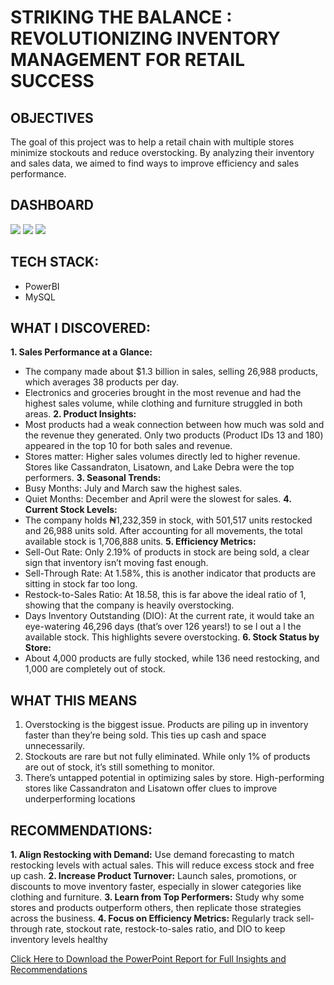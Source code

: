 # STRIKING THE BALANCE : REVOLUTIONIZING INVENTORY MANAGEMENT FOR RETAIL SUCCESS

## OBJECTIVES
 The goal of this project was to help a retail chain with multiple stores minimize
 stockouts and reduce overstocking. By analyzing their inventory and sales
 data, we aimed to find ways to improve efficiency and sales performance.
 
## DASHBOARD
<img src="PowerBI/Sales performance dash.png">
<img src="PowerBI/Sales performance dash1.png">
<img src="PowerBI/Sales performance dash2.png">

## TECH STACK: 
- PowerBI
- MySQL

## WHAT I DISCOVERED:
**1. Sales Performance at a Glance:**
- The company made about $1.3 billion in sales, selling 26,988 products, which averages 38 products per day.
- Electronics and groceries brought in the most revenue and had the highest sales volume, while clothing and
 furniture struggled in both areas.
**2. Product Insights:**
- Most products had a weak connection between how much was sold and the revenue they generated. Only
 two products (Product IDs 13 and 180) appeared in the top 10 for both sales and revenue.
- Stores matter: Higher sales volumes directly led to higher revenue. Stores like Cassandraton, Lisatown, and
 Lake Debra were the top performers.
**3. Seasonal Trends:**
- Busy Months: July and March saw the highest sales.
- Quiet Months: December and April were the slowest for sales.
**4. Current Stock Levels:**
- The company holds ₦1,232,359 in stock, with 501,517 units restocked and 26,988 units sold. After accounting
 for all movements, the total available stock is 1,706,888 units.
**5. Efficiency Metrics:**
- Sell-Out Rate: Only 2.19% of products in stock are being sold, a clear sign that inventory isn’t moving fast enough.
- Sell-Through Rate: At 1.58%, this is another indicator that products are sitting in stock far too long.
- Restock-to-Sales Ratio: At 18.58, this is far above the ideal ratio of 1, showing that the company is heavily
 overstocking.
- Days Inventory Outstanding (DIO): At the current rate, it would take an eye-watering 46,296 days (that’s
 over 126 years!) to se l out a l the available stock. This highlights severe overstocking.
**6. Stock Status by Store:**
 - About 4,000 products are fully stocked, while 136 need restocking, and 1,000 are completely out of stock.

## WHAT THIS MEANS
1. Overstocking is the biggest issue. Products are piling up in inventory faster
 than they’re being sold. This ties up cash and space unnecessarily.
2. Stockouts are rare but not fully eliminated. While only 1% of products are
 out of stock, it’s still something to monitor.
3. There’s untapped potential in optimizing sales by store. High-performing
 stores like Cassandraton and Lisatown offer clues to improve
 underperforming locations

## RECOMMENDATIONS:  

**1. Align Restocking with Demand:** Use demand forecasting to match
 restocking levels with actual sales. This will reduce excess stock and free
 up cash.
**2. Increase Product Turnover:** Launch sales, promotions, or discounts to move
 inventory faster, especially in slower categories like clothing and furniture.
**3. Learn from Top Performers:** Study why some stores and products
 outperform others, then replicate those strategies across the business.
**4. Focus on Efficiency Metrics:** Regularly track sell-through rate, stockout
 rate, restock-to-sales ratio, and DIO to keep inventory levels healthy



<a href="PowerBI/TITE SALES PERFORMANCE ANALYSIS.pptx">Click Here to Download the PowerPoint Report for Full Insights and Recommendations</a>
